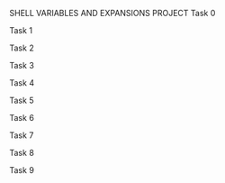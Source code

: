 SHELL VARIABLES AND EXPANSIONS PROJECT
Task 0

Task 1

Task 2

Task 3

Task 4

Task 5

Task 6

Task 7

Task 8

Task 9
